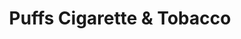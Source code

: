 ---
title: "Puffs Cigarette & Tobacco"
url: /mansfield/puffs-cigarette-and-tobacco/
shop: tobacco
---